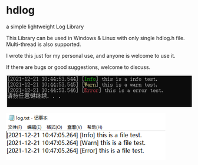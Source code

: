 # hdlog
a simple lightweight Log Library

This Library can be used in Windows & Linux with only single hdlog.h file. Multi-thread is also supported.

I wrote this just for my personal use, and anyone is welcome to use it.

If there are bugs or good suggestions, welcome to discuss.




![result1](https://github.com/zwStarlight/hdlog/blob/main/result1.png)


![result2](https://github.com/zwStarlight/hdlog/blob/main/result2.png)
